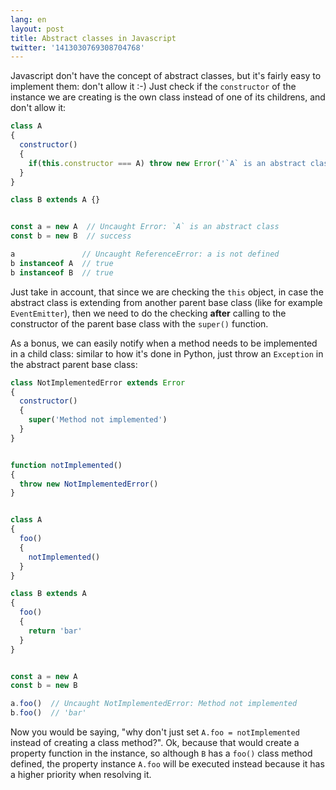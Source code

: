 ```yaml
---
lang: en
layout: post
title: Abstract classes in Javascript
twitter: '1413030769308704768'
---
```


Javascript don't have the concept of abstract classes, but it's fairly easy to
implement them: don't allow it :-) Just check if the `constructor` of the
instance we are creating is the own class instead of one of its childrens, and
don't allow it:

```js
class A
{
  constructor()
  {
    if(this.constructor === A) throw new Error('`A` is an abstract class')
  }
}

class B extends A {}


const a = new A  // Uncaught Error: `A` is an abstract class
const b = new B  // success

a               // Uncaught ReferenceError: a is not defined
b instanceof A  // true
b instanceof B  // true
```

Just take in account, that since we are checking the `this` object, in case the
abstract class is extending from another parent base class (like for example
`EventEmitter`), then we need to do the checking **after** calling to the
constructor of the parent base class with the `super()` function.

As a bonus, we can easily notify when a method needs to be implemented in a
child class: similar to how it's done in Python, just throw an `Exception` in
the abstract parent base class:

```js
class NotImplementedError extends Error
{
  constructor()
  {
    super('Method not implemented')
  }
}


function notImplemented()
{
  throw new NotImplementedError()
}


class A
{
  foo()
  {
    notImplemented()
  }
}

class B extends A
{
  foo()
  {
    return 'bar'
  }
}


const a = new A
const b = new B

a.foo()  // Uncaught NotImplementedError: Method not implemented
b.foo()  // 'bar'
```

Now you would be saying, "why don't just set `A.foo = notImplemented` instead of
creating a class method?". Ok, because that would create a property function in
the instance, so although `B` has a `foo()` class method defined, the property
instance `A.foo` will be executed instead because it has a higher priority when
resolving it.
